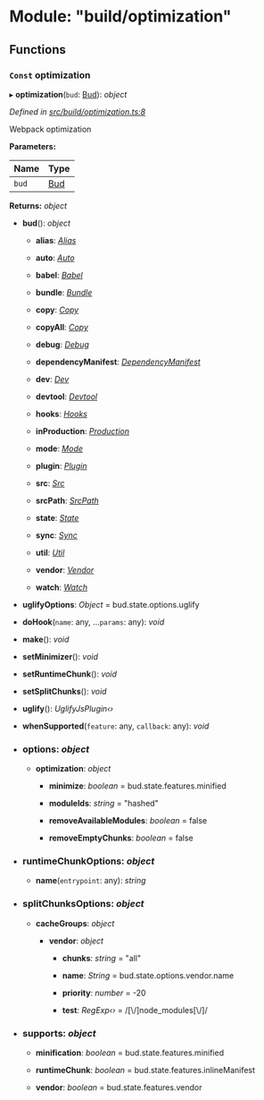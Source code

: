 # Module: "build/optimization"

## Functions

### `Const` optimization

▸ **optimization**(`bud`: [Bud](_bud_util_types_.md#bud)): *object*

*Defined in [src/build/optimization.ts:8](https://github.com/roots/bud-support/blob/bd00b72/src/build/optimization.ts#L8)*

Webpack optimization

**Parameters:**

Name | Type |
------ | ------ |
`bud` | [Bud](_bud_util_types_.md#bud) |

**Returns:** *object*

* **bud**(): *object*

  * **alias**: *[Alias](_bud_api_types_.md#alias)*

  * **auto**: *[Auto](_bud_api_types_.md#auto)*

  * **babel**: *[Babel](_bud_api_types_.md#babel)*

  * **bundle**: *[Bundle](_bud_api_types_.md#bundle)*

  * **copy**: *[Copy](_bud_state_types_.md#copy)*

  * **copyAll**: *[Copy](_bud_state_types_.md#copy)*

  * **debug**: *[Debug](_bud_api_types_.md#debug)*

  * **dependencyManifest**: *[DependencyManifest](_bud_api_types_.md#dependencymanifest)*

  * **dev**: *[Dev](_bud_state_types_.md#dev)*

  * **devtool**: *[Devtool](_bud_api_types_.md#devtool)*

  * **hooks**: *[Hooks](_bud_hooks_types_.md#hooks)*

  * **inProduction**: *[Production](_bud_types_.md#production)*

  * **mode**: *[Mode](_bud_types_.md#mode)*

  * **plugin**: *[Plugin](_bud_plugin_types_.md#plugin)*

  * **src**: *[Src](_bud_api_types_.md#src)*

  * **srcPath**: *[SrcPath](_bud_api_types_.md#srcpath)*

  * **state**: *[State](_bud_state_types_.md#state)*

  * **sync**: *[Sync](_bud_api_types_.md#sync)*

  * **util**: *[Util](_bud_util_types_.md#util)*

  * **vendor**: *[Vendor](_bud_state_types_.md#vendor)*

  * **watch**: *[Watch](_bud_api_types_.md#watch)*

* **uglifyOptions**: *Object* = bud.state.options.uglify

* **doHook**(`name`: any, ...`params`: any): *void*

* **make**(): *void*

* **setMinimizer**(): *void*

* **setRuntimeChunk**(): *void*

* **setSplitChunks**(): *void*

* **uglify**(): *UglifyJsPlugin‹›*

* **whenSupported**(`feature`: any, `callback`: any): *void*

* ### **options**: *object*

  * **optimization**: *object*

    * **minimize**: *boolean* = bud.state.features.minified

    * **moduleIds**: *string* = "hashed"

    * **removeAvailableModules**: *boolean* = false

    * **removeEmptyChunks**: *boolean* = false

* ### **runtimeChunkOptions**: *object*

  * **name**(`entrypoint`: any): *string*

* ### **splitChunksOptions**: *object*

  * **cacheGroups**: *object*

    * **vendor**: *object*

      * **chunks**: *string* = "all"

      * **name**: *String* = bud.state.options.vendor.name

      * **priority**: *number* = -20

      * **test**: *RegExp‹›* = /[\\/]node_modules[\\/]/

* ### **supports**: *object*

  * **minification**: *boolean* = bud.state.features.minified

  * **runtimeChunk**: *boolean* = bud.state.features.inlineManifest

  * **vendor**: *boolean* = bud.state.features.vendor
